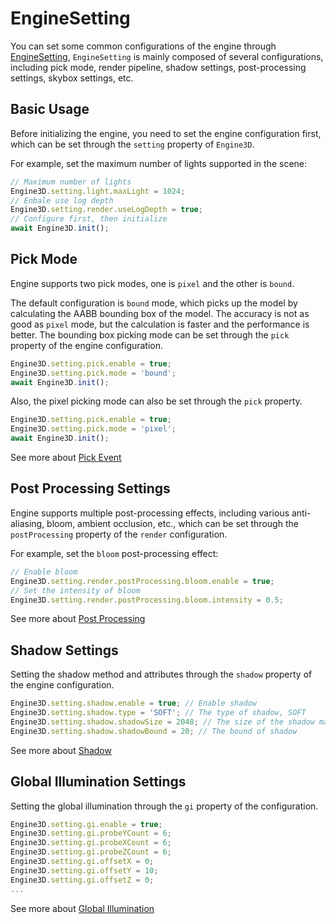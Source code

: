 # EngineSetting
You can set some common configurations of the engine through [EngineSetting](/api/types/EngineSetting), `EngineSetting` is mainly composed of several configurations, including pick mode, render pipeline, shadow settings, post-processing settings, skybox settings, etc.

## Basic Usage
Before initializing the engine, you need to set the engine configuration first, which can be set through the `setting` property of `Engine3D`.

For example, set the maximum number of lights supported in the scene:
```ts
// Maximum number of lights
Engine3D.setting.light.maxLight = 1024;
// Enbale use log depth
Engine3D.setting.render.useLogDepth = true;
// Configure first, then initialize
await Engine3D.init();
```

## Pick Mode
Engine supports two pick modes, one is `pixel` and the other is `bound`.

The default configuration is `bound` mode, which picks up the model by calculating the AABB bounding box of the model. The accuracy is not as good as `pixel` mode, but the calculation is faster and the performance is better. The bounding box picking mode can be set through the `pick` property of the engine configuration.

```ts
Engine3D.setting.pick.enable = true;
Engine3D.setting.pick.mode = 'bound';
await Engine3D.init();
```

Also, the pixel picking mode can also be set through the `pick` property.

```ts
Engine3D.setting.pick.enable = true;
Engine3D.setting.pick.mode = 'pixel';
await Engine3D.init();
```

See more about [Pick Event](/guide/interaction/pickfire)

## Post Processing Settings
Engine supports multiple post-processing effects, including various anti-aliasing, bloom, ambient occlusion, etc., which can be set through the `postProcessing` property of the `render` configuration.

For example, set the `bloom` post-processing effect:
```ts
// Enable bloom 
Engine3D.setting.render.postProcessing.bloom.enable = true;
// Set the intensity of bloom
Engine3D.setting.render.postProcessing.bloom.intensity = 0.5;
```
See more about [Post Processing](/guide/advanced/posteffect)

## Shadow Settings
Setting the shadow method and attributes through the `shadow` property of the engine configuration.

```ts
Engine3D.setting.shadow.enable = true; // Enable shadow
Engine3D.setting.shadow.type = 'SOFT'; // The type of shadow, SOFT
Engine3D.setting.shadow.shadowSize = 2048; // The size of the shadow map
Engine3D.setting.shadow.shadowBound = 20; // The bound of shadow
```
See more about [Shadow](/guide/graphics/shadow)

## Global Illumination Settings
Setting the global illumination through the `gi` property of the configuration.

```ts
Engine3D.setting.gi.enable = true;
Engine3D.setting.gi.probeYCount = 6;
Engine3D.setting.gi.probeXCount = 6;
Engine3D.setting.gi.probeZCount = 6;
Engine3D.setting.gi.offsetX = 0;
Engine3D.setting.gi.offsetY = 10;
Engine3D.setting.gi.offsetZ = 0;
...
```
See more about [Global Illumination](/guide/advanced/gi)

